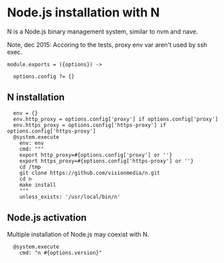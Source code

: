
# Node.js installation with N

N is a Node.js binary management system, similar to nvm and nave.

Note, dec 2015: Accoring to the tests, proxy env var aren't used by ssh exec.

    module.exports = ({options}) ->
    
      options.config ?= {}

## N installation

      env = {}
      env.http_proxy = options.config['proxy'] if options.config['proxy']
      env.https_proxy = options.config['https-proxy'] if options.config['https-proxy']
      @system.execute
        env: env
        cmd: """
        export http_proxy=#{options.config['proxy'] or ''}
        export https_proxy=#{options.config['https-proxy'] or ''}
        cd /tmp
        git clone https://github.com/visionmedia/n.git
        cd n
        make install
        """
        unless_exists: '/usr/local/bin/n'

## Node.js activation

Multiple installation of Node.js may coexist with N.

      @system.execute
        cmd: "n #{options.version}"
